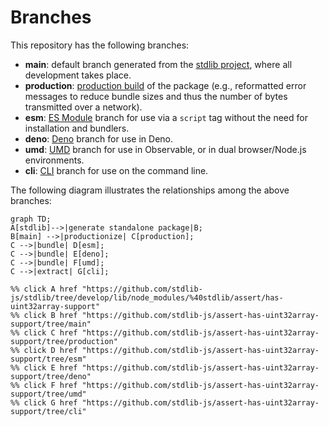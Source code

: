 <!--

@license Apache-2.0

Copyright (c) 2023 The Stdlib Authors.

Licensed under the Apache License, Version 2.0 (the "License");
you may not use this file except in compliance with the License.
You may obtain a copy of the License at

    http://www.apache.org/licenses/LICENSE-2.0

Unless required by applicable law or agreed to in writing, software
distributed under the License is distributed on an "AS IS" BASIS,
WITHOUT WARRANTIES OR CONDITIONS OF ANY KIND, either express or implied.
See the License for the specific language governing permissions and
limitations under the License.

-->

# Branches

This repository has the following branches:

-   **main**: default branch generated from the [stdlib project][stdlib-url], where all development takes place.
-   **production**: [production build][production-url] of the package (e.g., reformatted error messages to reduce bundle sizes and thus the number of bytes transmitted over a network).
-   **esm**: [ES Module][esm-url] branch for use via a `script` tag without the need for installation and bundlers.
-   **deno**: [Deno][deno-url] branch for use in Deno.
-   **umd**: [UMD][umd-url] branch for use in Observable, or in dual browser/Node.js environments.
-   **cli**: [CLI][cli-url] branch for use on the command line.

The following diagram illustrates the relationships among the above branches:

```mermaid
graph TD;
A[stdlib]-->|generate standalone package|B;
B[main] -->|productionize| C[production];
C -->|bundle| D[esm];
C -->|bundle| E[deno];
C -->|bundle| F[umd];
C -->|extract| G[cli];

%% click A href "https://github.com/stdlib-js/stdlib/tree/develop/lib/node_modules/%40stdlib/assert/has-uint32array-support"
%% click B href "https://github.com/stdlib-js/assert-has-uint32array-support/tree/main"
%% click C href "https://github.com/stdlib-js/assert-has-uint32array-support/tree/production"
%% click D href "https://github.com/stdlib-js/assert-has-uint32array-support/tree/esm"
%% click E href "https://github.com/stdlib-js/assert-has-uint32array-support/tree/deno"
%% click F href "https://github.com/stdlib-js/assert-has-uint32array-support/tree/umd"
%% click G href "https://github.com/stdlib-js/assert-has-uint32array-support/tree/cli"
```

[stdlib-url]: https://github.com/stdlib-js/stdlib/tree/develop/lib/node_modules/%40stdlib/assert/has-uint32array-support
[production-url]: https://github.com/stdlib-js/assert-has-uint32array-support/tree/production
[deno-url]: https://github.com/stdlib-js/assert-has-uint32array-support/tree/deno
[umd-url]: https://github.com/stdlib-js/assert-has-uint32array-support/tree/umd
[esm-url]: https://github.com/stdlib-js/assert-has-uint32array-support/tree/esm
[cli-url]: https://github.com/stdlib-js/assert-has-uint32array-support/tree/cli